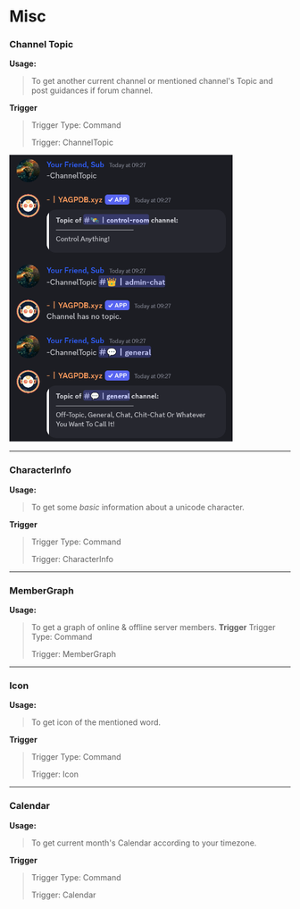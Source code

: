 # Misc
### Channel Topic
**Usage:**
> To get another current channel or mentioned channel's Topic and post guidances if forum channel.

**Trigger**
> Trigger Type: Command
> 
> Trigger: ChannelTopic

<img src="https://github.com/YourFriendSub/YAGPDB.xyz-CCs/blob/main/misc/Assets/ChannelTopic.png" alt="Channel Topic" width="400">

---
### CharacterInfo
**Usage:**
> To get some *basic* information about a unicode character.

**Trigger**
> Trigger Type: Command
> 
> Trigger: CharacterInfo

---
### MemberGraph
**Usage:**
> To get a graph of online & offline server members.
**Trigger**
> Trigger Type: Command
> 
> Trigger: MemberGraph

---
### Icon
**Usage:**
> To get icon of the mentioned word.

**Trigger**
> Trigger Type: Command
> 
> Trigger: Icon

---
### Calendar
**Usage:**
> To get current month's Calendar according to your timezone.

**Trigger**
> Trigger Type: Command
> 
> Trigger: Calendar
